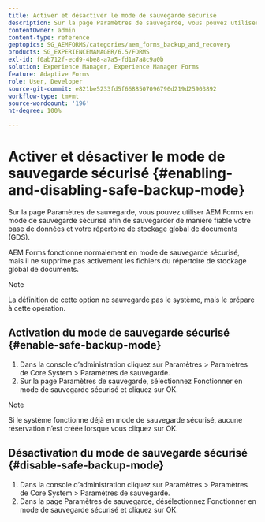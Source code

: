 ```yaml
---
title: Activer et désactiver le mode de sauvegarde sécurisé
description: Sur la page Paramètres de sauvegarde, vous pouvez utiliser AEM Forms en mode de sauvegarde sécurisé afin de sauvegarder de manière fiable votre base de données et votre répertoire de stockage global de documents (GDS). Découvrez comment activer et désactiver le mode de sauvegarde sécurisé.
contentOwner: admin
content-type: reference
geptopics: SG_AEMFORMS/categories/aem_forms_backup_and_recovery
products: SG_EXPERIENCEMANAGER/6.5/FORMS
exl-id: f0ab712f-ecd9-4be8-a7a5-fd1a7a8c9a0b
solution: Experience Manager, Experience Manager Forms
feature: Adaptive Forms
role: User, Developer
source-git-commit: e821be5233fd5f6688507096790d219d25903892
workflow-type: tm+mt
source-wordcount: '196'
ht-degree: 100%

---
```


# Activer et désactiver le mode de sauvegarde sécurisé {#enabling-and-disabling-safe-backup-mode}

Sur la page Paramètres de sauvegarde, vous pouvez utiliser AEM Forms en mode de sauvegarde sécurisé afin de sauvegarder de manière fiable votre base de données et votre répertoire de stockage global de documents (GDS).

AEM Forms fonctionne normalement en mode de sauvegarde sécurisé, mais il ne supprime pas activement les fichiers du répertoire de stockage global de documents.

>[!NOTE]
>
>La définition de cette option ne sauvegarde pas le système, mais le prépare à cette opération.

## Activation du mode de sauvegarde sécurisé {#enable-safe-backup-mode}

1. Dans la console d’administration cliquez sur Paramètres > Paramètres de Core System > Paramètres de sauvegarde.
1. Sur la page Paramètres de sauvegarde, sélectionnez Fonctionner en mode de sauvegarde sécurisé et cliquez sur OK.

>[!NOTE]
>
>Si le système fonctionne déjà en mode de sauvegarde sécurisé, aucune réservation n’est créée lorsque vous cliquez sur OK.

## Désactivation du mode de sauvegarde sécurisé {#disable-safe-backup-mode}

1. Dans la console d’administration cliquez sur Paramètres > Paramètres de Core System > Paramètres de sauvegarde.
1. Dans la page Paramètres de sauvegarde, désélectionnez Fonctionner en mode de sauvegarde sécurisé et cliquez sur OK.
